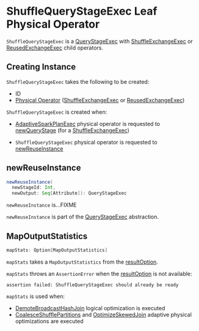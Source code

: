 # ShuffleQueryStageExec Leaf Physical Operator

`ShuffleQueryStageExec` is a [QueryStageExec](QueryStageExec.md) with [ShuffleExchangeExec](../physical-operators/ShuffleExchangeExec.md) or [ReusedExchangeExec](../physical-operators/ReusedExchangeExec.md) child operators.

## Creating Instance

`ShuffleQueryStageExec` takes the following to be created:

* <span id="id"> ID
* <span id="plan"> [Physical Operator](../physical-operators/SparkPlan.md) ([ShuffleExchangeExec](../physical-operators/ShuffleExchangeExec.md) or [ReusedExchangeExec](../physical-operators/ReusedExchangeExec.md))

`ShuffleQueryStageExec` is created when:

* [AdaptiveSparkPlanExec](AdaptiveSparkPlanExec.md) physical operator is requested to [newQueryStage](AdaptiveSparkPlanExec.md#newQueryStage) (for a [ShuffleExchangeExec](../physical-operators/ShuffleExchangeExec.md))

* `ShuffleQueryStageExec` physical operator is requested to [newReuseInstance](#newReuseInstance)

## <span id="newReuseInstance"> newReuseInstance

```scala
newReuseInstance(
  newStageId: Int,
  newOutput: Seq[Attribute]): QueryStageExec
```

`newReuseInstance` is...FIXME

`newReuseInstance` is part of the [QueryStageExec](QueryStageExec.md) abstraction.

## <span id="mapStats"> MapOutputStatistics

```scala
mapStats: Option[MapOutputStatistics]
```

`mapStats` takes a `MapOutputStatistics` from the [resultOption](QueryStageExec.md#resultOption).

`mapStats` throws an `AssertionError` when the [resultOption](QueryStageExec.md#resultOption) is not available:

```text
assertion failed: ShuffleQueryStageExec should already be ready
```

`mapStats` is used when:

* [DemoteBroadcastHashJoin](DemoteBroadcastHashJoin.md) logical optimization is executed
* [CoalesceShufflePartitions](../physical-optimizations/CoalesceShufflePartitions.md) and [OptimizeSkewedJoin](../physical-optimizations/OptimizeSkewedJoin.md) adaptive physical optimizations are executed
